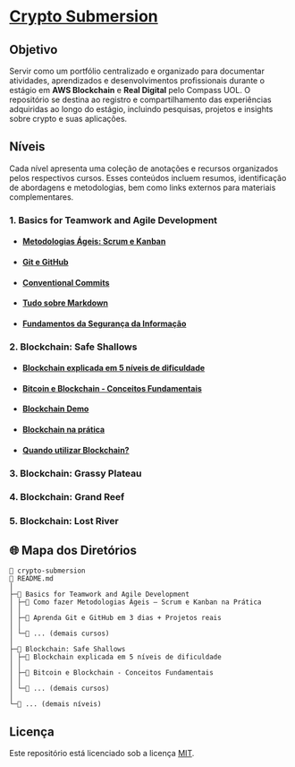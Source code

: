 # [Crypto Submersion](https://sky-clock-04e.notion.site/Crypto-Submersion-10c0cf477938801ebda8e0059ccb94b7?pvs=4)

## Objetivo

Servir como um portfólio centralizado e organizado para documentar atividades, aprendizados e desenvolvimentos profissionais durante o estágio em <strong>AWS Blockchain</strong> e <strong>Real Digital</strong> pelo Compass UOL. O repositório se destina ao registro e compartilhamento das experiências adquiridas ao longo do estágio, incluindo pesquisas, projetos e insights sobre crypto e suas aplicações.

## Níveis
Cada nível apresenta uma coleção de anotações e recursos organizados pelos respectivos cursos. Esses conteúdos incluem resumos, identificação de abordagens e metodologias, bem como links externos para materiais complementares.
 
### 1. Basics for Teamwork and Agile Development

- #### [Metodologias Ágeis: Scrum e Kanban](https://sky-clock-04e.notion.site/Como-fazer-Metodologias-geis-Scrum-e-Kanban-na-Pr-tica-b74bcb23a93a466989b62a31d35be713?pvs=4)
- #### [Git e GitHub](https://sky-clock-04e.notion.site/Git-e-GitHub-a7fc1e67d23d4bed88fd8c8b52208f5c?pvs=4)
- #### [Conventional Commits](https://sky-clock-04e.notion.site/Conventional-Commits-10d0cf47793880aab7e5c2c2c79f0307?pvs=4)
- #### [Tudo sobre Markdown](https://sky-clock-04e.notion.site/Markdown-10d0cf47793880189ae0e42429a08aa9?pvs=4)
- #### [Fundamentos da Segurança da Informação](https://sky-clock-04e.notion.site/Fundamentos-da-Seguran-a-da-Informa-o-10d0cf47793880218968ec7a09325c4d?pvs=4)

### 2. Blockchain: Safe Shallows

- #### [Blockchain explicada em 5 níveis de dificuldade](https://sky-clock-04e.notion.site/Blockchain-N-veis-de-Dificuldade-13f532f70be84f6a85952a6a2b38fe37?pvs=4)
- #### [Bitcoin e Blockchain - Conceitos Fundamentais](https://sky-clock-04e.notion.site/Bitcoin-e-Blockchain-Conceitos-Fundamentais-10f0cf47793880598e5ed2580ed3b269?pvs=4)
- #### [Blockchain Demo](https://sky-clock-04e.notion.site/Blockchain-Demo-10f0cf477938806193a5ccbe6ea2d2b9?pvs=4)
- #### [Blockchain na prática](https://sky-clock-04e.notion.site/Blockchain-na-Pr-tica-10f0cf47793880f595efea87f548b6d9?pvs=4)
- #### [Quando utilizar Blockchain?](https://sky-clock-04e.notion.site/Quando-utilizar-Blockchain-10f0cf4779388098a3c6e957fc690e92?pvs=4)

### 3. Blockchain: Grassy Plateau

### 4. Blockchain: Grand Reef

### 5. Blockchain: Lost River

## 🌐 Mapa dos Diretórios

```
📁 crypto-submersion
📄 README.md
│
├─📁 Basics for Teamwork and Agile Development
│ ├─🔗 Como fazer Metodologias Ágeis – Scrum e Kanban na Prática
│ │
│ ├─🔗 Aprenda Git e GitHub em 3 dias + Projetos reais
│ │
│ └─🔗 ... (demais cursos)
│
├─📁 Blockchain: Safe Shallows
│ ├─🔗 Blockchain explicada em 5 níveis de dificuldade
│ │
│ ├─🔗 Bitcoin e Blockchain - Conceitos Fundamentais
│ │
│ └─🔗 ... (demais cursos)
│
└─📁 ... (demais níveis)
```

## Licença

Este repositório está licenciado sob a licença [MIT](https://choosealicense.com/licenses/mit/).
